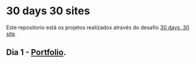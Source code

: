 # 30 days 30 sites
Este repositorio está os projetos realizados através do desafio [30 days, 30 site](https://www.subscribepage.com/30days30sites).


## Dia 1 - [Portfolio](./portfolio).
